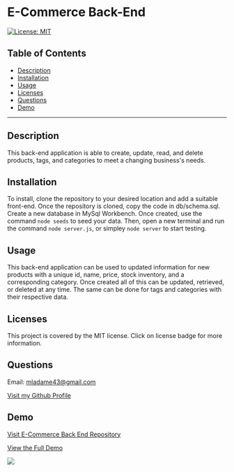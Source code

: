 # E-Commerce Back-End

  [![License: MIT](https://img.shields.io/static/v1?label=license&message=MIT&color=blue)](https://opensource.org/licenses/MIT)

## Table of Contents

  - [Description](#description)
  - [Installation](#installation)
  - [Usage](#usage)
  - [Licenses](#licenses)
  - [Questions](#questions)
  - [Demo](#demo)

  ---

## Description

This back-end application is able to create, update, read, and delete products, tags, and categories to meet a changing business's needs. 

## Installation

To install, clone the repository to your desired location and add a suitable front-end. Once the repository is cloned, copy the code in db/schema.sql. Create a new database in MySql Workbench. Once created, use the command `node seeds` to seed your data. Then, open a new terminal and run the command `node server.js`, or simpley `node server` to start testing. 

## Usage

This back-end application can be used to updated information for new products with a unique id, name, price, stock inventory, and a corresponding category. Once created all of this can be updated, retrieved, or deleted at any time. The same can be done for tags and categories with their respective data. 

## Licenses

This project is covered by the MIT license. Click on license badge for more information.

## Questions

Email: mladame43@gmail.com

[Visit my Github Profile](https://github.com/mladame)

## Demo

[Visit E-Commerce Back End Repository](https://github.com/mladame/e-commerce-back-end)

[View the Full Demo]()

![](./assets/images/E-Commerce%20Back%20End%20GIF.gif)
